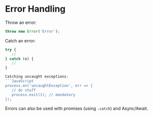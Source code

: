 # Error Handling

Throw an error:
```JavaScript
throw new Error('Error');
```

Catch an error:
```JavaScript
try {
   //
} catch (e) {
   //
}

Catching uncaught exceptions:
```JavaScript
process.on('uncaughtException', err => {
   // do stuff
   process.exit(1); // mandatory
});
```

Errors can also be used with promises (using `.catch`) and Async/Await.
